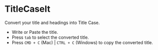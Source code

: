 # TitleCaseIt
Convert your title and headings into Title Case.

- Write or Paste the title.
- Press `tab` to select the converted title.
- Press `CMD + C` (Mac) | `CTRL + C` (Windows) to copy the converted title.
